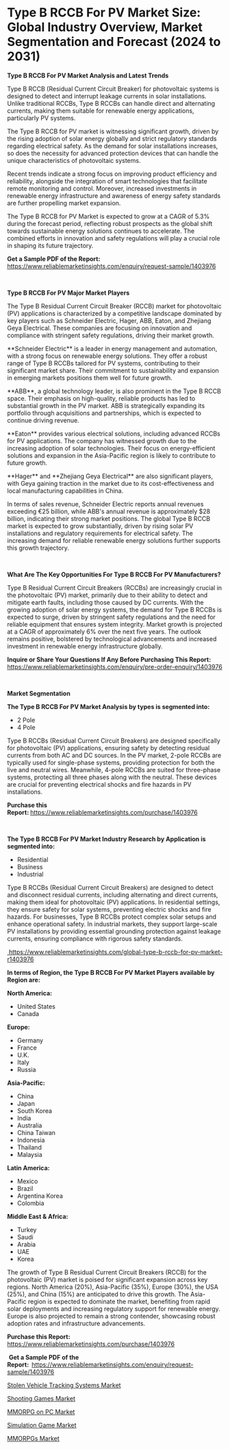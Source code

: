 <p><h1>Type B RCCB For PV Market Size: Global Industry Overview, Market Segmentation and Forecast (2024 to 2031)</h1></p><p><strong>Type B RCCB For PV Market Analysis and Latest Trends</strong></p>
<p><p>Type B RCCB (Residual Current Circuit Breaker) for photovoltaic systems is designed to detect and interrupt leakage currents in solar installations. Unlike traditional RCCBs, Type B RCCBs can handle direct and alternating currents, making them suitable for renewable energy applications, particularly PV systems. </p><p>The Type B RCCB for PV market is witnessing significant growth, driven by the rising adoption of solar energy globally and strict regulatory standards regarding electrical safety. As the demand for solar installations increases, so does the necessity for advanced protection devices that can handle the unique characteristics of photovoltaic systems. </p><p>Recent trends indicate a strong focus on improving product efficiency and reliability, alongside the integration of smart technologies that facilitate remote monitoring and control. Moreover, increased investments in renewable energy infrastructure and awareness of energy safety standards are further propelling market expansion. </p><p>The Type B RCCB for PV Market is expected to grow at a CAGR of 5.3% during the forecast period, reflecting robust prospects as the global shift towards sustainable energy solutions continues to accelerate. The combined efforts in innovation and safety regulations will play a crucial role in shaping its future trajectory.</p></p>
<p><strong>Get a Sample PDF of the Report:&nbsp;</strong> <a href="https://www.reliablemarketinsights.com/enquiry/request-sample/1403976?utm_campaign=1580&utm_medium=2&utm_source=Github&utm_content=ia&utm_term=23102024&utm_id=type-b-rccb-for-pv">https://www.reliablemarketinsights.com/enquiry/request-sample/1403976</a></p>
<p>&nbsp;</p>
<p><strong>Type B RCCB For PV Major Market Players</strong></p>
<p><p>The Type B Residual Current Circuit Breaker (RCCB) market for photovoltaic (PV) applications is characterized by a competitive landscape dominated by key players such as Schneider Electric, Hager, ABB, Eaton, and Zhejiang Geya Electrical. These companies are focusing on innovation and compliance with stringent safety regulations, driving their market growth.</p><p>**Schneider Electric** is a leader in energy management and automation, with a strong focus on renewable energy solutions. They offer a robust range of Type B RCCBs tailored for PV systems, contributing to their significant market share. Their commitment to sustainability and expansion in emerging markets positions them well for future growth.</p><p>**ABB**, a global technology leader, is also prominent in the Type B RCCB space. Their emphasis on high-quality, reliable products has led to substantial growth in the PV market. ABB is strategically expanding its portfolio through acquisitions and partnerships, which is expected to continue driving revenue.</p><p>**Eaton** provides various electrical solutions, including advanced RCCBs for PV applications. The company has witnessed growth due to the increasing adoption of solar technologies. Their focus on energy-efficient solutions and expansion in the Asia-Pacific region is likely to contribute to future growth.</p><p>**Hager** and **Zhejiang Geya Electrical** are also significant players, with Geya gaining traction in the market due to its cost-effectiveness and local manufacturing capabilities in China.</p><p>In terms of sales revenue, Schneider Electric reports annual revenues exceeding €25 billion, while ABB's annual revenue is approximately $28 billion, indicating their strong market positions. The global Type B RCCB market is expected to grow substantially, driven by rising solar PV installations and regulatory requirements for electrical safety. The increasing demand for reliable renewable energy solutions further supports this growth trajectory.</p></p>
<p>&nbsp;</p>
<p><strong>What Are The Key Opportunities For Type B RCCB For PV Manufacturers?</strong></p>
<p><p>Type B Residual Current Circuit Breakers (RCCBs) are increasingly crucial in the photovoltaic (PV) market, primarily due to their ability to detect and mitigate earth faults, including those caused by DC currents. With the growing adoption of solar energy systems, the demand for Type B RCCBs is expected to surge, driven by stringent safety regulations and the need for reliable equipment that ensures system integrity. Market growth is projected at a CAGR of approximately 6% over the next five years. The outlook remains positive, bolstered by technological advancements and increased investment in renewable energy infrastructure globally.</p></p>
<p><strong>Inquire or Share Your Questions If Any Before Purchasing This Report:</strong> <a href="https://www.reliablemarketinsights.com/enquiry/pre-order-enquiry/1403976?utm_campaign=1580&utm_medium=2&utm_source=Github&utm_content=ia&utm_term=23102024&utm_id=type-b-rccb-for-pv">https://www.reliablemarketinsights.com/enquiry/pre-order-enquiry/1403976</a></p>
<p>&nbsp;</p>
<p><strong>Market Segmentation</strong></p>
<p><strong>The Type B RCCB For PV Market Analysis by types is segmented into:</strong></p>
<p><ul><li>2 Pole</li><li>4 Pole</li></ul></p>
<p><p>Type B RCCBs (Residual Current Circuit Breakers) are designed specifically for photovoltaic (PV) applications, ensuring safety by detecting residual currents from both AC and DC sources. In the PV market, 2-pole RCCBs are typically used for single-phase systems, providing protection for both the live and neutral wires. Meanwhile, 4-pole RCCBs are suited for three-phase systems, protecting all three phases along with the neutral. These devices are crucial for preventing electrical shocks and fire hazards in PV installations.</p></p>
<p><strong>Purchase this Report:&nbsp;</strong><a href="https://www.reliablemarketinsights.com/purchase/1403976?utm_campaign=1580&utm_medium=2&utm_source=Github&utm_content=ia&utm_term=23102024&utm_id=type-b-rccb-for-pv">https://www.reliablemarketinsights.com/purchase/1403976</a></p>
<p>&nbsp;</p>
<p><strong>The Type B RCCB For PV Market Industry Research by Application is segmented into:</strong></p>
<p><ul><li>Residential</li><li>Business</li><li>Industrial</li></ul></p>
<p><p>Type B RCCBs (Residual Current Circuit Breakers) are designed to detect and disconnect residual currents, including alternating and direct currents, making them ideal for photovoltaic (PV) applications. In residential settings, they ensure safety for solar systems, preventing electric shocks and fire hazards. For businesses, Type B RCCBs protect complex solar setups and enhance operational safety. In industrial markets, they support large-scale PV installations by providing essential grounding protection against leakage currents, ensuring compliance with rigorous safety standards.</p></p>
<p><a href="https://www.reliablemarketinsights.com/global-type-b-rccb-for-pv-market-r1403976?utm_campaign=1580&utm_medium=2&utm_source=Github&utm_content=ia&utm_term=23102024&utm_id=type-b-rccb-for-pv">&nbsp;https://www.reliablemarketinsights.com/global-type-b-rccb-for-pv-market-r1403976</a></p>
<p><strong>In terms of Region, the Type B RCCB For PV Market Players available by Region are:</strong></p>
<p>
    <p> <strong> North America: </strong>
        <ul>
            <li>United States</li>
            <li>Canada</li>
        </ul>
        </p> 
    <p> <strong> Europe: </strong>
        <ul>
            <li>Germany</li>
            <li>France</li>
            <li>U.K.</li>
            <li>Italy</li>
            <li>Russia</li>
        </ul>
        </p> 
    <p> <strong> Asia-Pacific: </strong>
        <ul>
            <li>China</li>
            <li>Japan</li>
            <li>South Korea</li>
            <li>India</li>
            <li>Australia</li>
            <li>China Taiwan</li>
            <li>Indonesia</li>
            <li>Thailand</li>
            <li>Malaysia</li>
        </ul>
        </p> 
    <p> <strong> Latin America: </strong>
        <ul>
            <li>Mexico</li>
            <li>Brazil</li>
            <li>Argentina Korea</li>
            <li>Colombia</li>
        </ul>
        </p> 
    <p> <strong> Middle East & Africa: </strong>
        <ul>
            <li>Turkey</li>
            <li>Saudi</li>
            <li>Arabia</li>
            <li>UAE</li>
            <li>Korea</li>
        </ul>
    </p>
    </p>
<p><p>The growth of Type B Residual Current Circuit Breakers (RCCB) for the photovoltaic (PV) market is poised for significant expansion across key regions. North America (20%), Asia-Pacific (35%), Europe (30%), the USA (25%), and China (15%) are anticipated to drive this growth. The Asia-Pacific region is expected to dominate the market, benefiting from rapid solar deployments and increasing regulatory support for renewable energy. Europe is also projected to remain a strong contender, showcasing robust adoption rates and infrastructure advancements.</p></p>
<p><strong>Purchase this Report: </strong><a href="https://www.reliablemarketinsights.com/purchase/1403976?utm_campaign=1580&utm_medium=2&utm_source=Github&utm_content=ia&utm_term=23102024&utm_id=type-b-rccb-for-pv">https://www.reliablemarketinsights.com/purchase/1403976</a></p>
<p>&nbsp;<strong>Get a Sample PDF of the Report:&nbsp;&nbsp;</strong><a href="https://www.reliablemarketinsights.com/enquiry/request-sample/1403976?utm_campaign=1580&utm_medium=2&utm_source=Github&utm_content=ia&utm_term=23102024&utm_id=type-b-rccb-for-pv">https://www.reliablemarketinsights.com/enquiry/request-sample/1403976</a></p>
<p><strong></strong></p>
<p><p><a href="https://www.linkedin.com/pulse/global-stolen-vehicle-tracking-systems-market-sector2024--lcr2c?utm_campaign=1580&utm_medium=2&utm_source=Github&utm_content=ia&utm_term=23102024&utm_id=type-b-rccb-for-pv">Stolen Vehicle Tracking Systems Market</a></p><p><a href="https://www.linkedin.com/pulse/shooting-games-market-industry-trends-forecast-period-from-3kyrc?utm_campaign=1580&utm_medium=2&utm_source=Github&utm_content=ia&utm_term=23102024&utm_id=type-b-rccb-for-pv">Shooting Games Market</a></p><p><a href="https://www.linkedin.com/pulse/mmorpg-pc-market-navigating-challenges-unlocking-potential-2024-2031-0zcyc?utm_campaign=1580&utm_medium=2&utm_source=Github&utm_content=ia&utm_term=23102024&utm_id=type-b-rccb-for-pv">MMORPG on PC Market</a></p><p><a href="https://www.linkedin.com/pulse/simulation-game-industry-insights-report-analyzing-market-trends-fmybc?utm_campaign=1580&utm_medium=2&utm_source=Github&utm_content=ia&utm_term=23102024&utm_id=type-b-rccb-for-pv">Simulation Game Market</a></p><p><a href="https://www.linkedin.com/pulse/mmorpgs-market-global-analysis-trends-forecasts-2024-2031-startagem-8gidc?utm_campaign=1580&utm_medium=2&utm_source=Github&utm_content=ia&utm_term=23102024&utm_id=type-b-rccb-for-pv">MMORPGs Market</a></p></p>